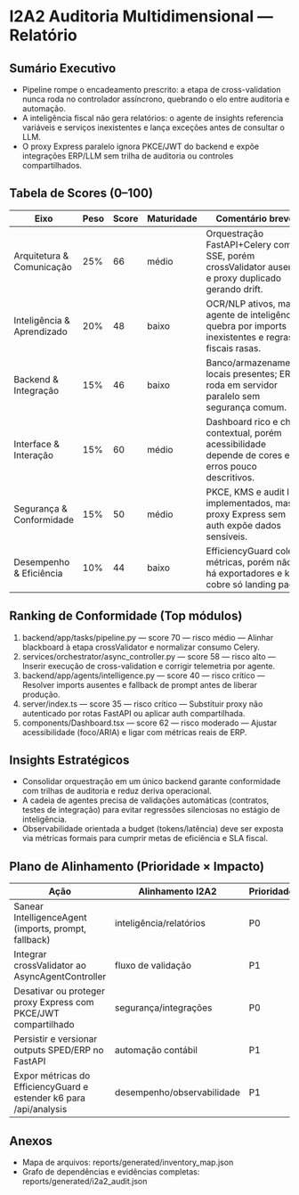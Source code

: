 # I2A2 Auditoria Multidimensional — Relatório
## Sumário Executivo
- Pipeline rompe o encadeamento prescrito: a etapa de cross-validation nunca roda no controlador assíncrono, quebrando o elo entre auditoria e automação.
- A inteligência fiscal não gera relatórios: o agente de insights referencia variáveis e serviços inexistentes e lança exceções antes de consultar o LLM.
- O proxy Express paralelo ignora PKCE/JWT do backend e expõe integrações ERP/LLM sem trilha de auditoria ou controles compartilhados.

## Tabela de Scores (0–100)
| Eixo | Peso | Score | Maturidade | Comentário breve |
|------|------|-------|------------|------------------|
| Arquitetura & Comunicação | 25% | 66 | médio | Orquestração FastAPI+Celery com SSE, porém crossValidator ausente e proxy duplicado gerando drift. |
| Inteligência & Aprendizado | 20% | 48 | baixo | OCR/NLP ativos, mas agente de inteligência quebra por imports inexistentes e regras fiscais rasas. |
| Backend & Integração | 15% | 46 | baixo | Banco/armazenamento locais presentes; ERP roda em servidor paralelo sem segurança comum. |
| Interface & Interação | 15% | 60 | médio | Dashboard rico e chat contextual, porém acessibilidade depende de cores e erros pouco descritivos. |
| Segurança & Conformidade | 15% | 50 | médio | PKCE, KMS e audit log implementados, mas proxy Express sem auth expõe dados sensíveis. |
| Desempenho & Eficiência | 10% | 44 | baixo | EfficiencyGuard coleta métricas, porém não há exportadores e k6 cobre só landing page. |

## Ranking de Conformidade (Top módulos)
1. backend/app/tasks/pipeline.py — score 70 — risco médio — Alinhar blackboard à etapa crossValidator e normalizar consumo Celery.
2. services/orchestrator/async_controller.py — score 58 — risco alto — Inserir execução de cross-validation e corrigir telemetria por agente.
3. backend/app/agents/intelligence.py — score 40 — risco crítico — Resolver imports ausentes e fallback de prompt antes de liberar produção.
4. server/index.ts — score 35 — risco crítico — Substituir proxy não autenticado por rotas FastAPI ou aplicar auth compartilhada.
5. components/Dashboard.tsx — score 62 — risco moderado — Ajustar acessibilidade (foco/ARIA) e ligar com métricas reais de ERP.

## Insights Estratégicos
- Consolidar orquestração em um único backend garante conformidade com trilhas de auditoria e reduz deriva operacional.
- A cadeia de agentes precisa de validações automáticas (contratos, testes de integração) para evitar regressões silenciosas no estágio de inteligência.
- Observabilidade orientada a budget (tokens/latência) deve ser exposta via métricas formais para cumprir metas de eficiência e SLA fiscal.

## Plano de Alinhamento (Prioridade × Impacto)
| Ação | Alinhamento I2A2 | Prioridade | Impacto | Esforço | Evidência |
|------|-------------------|------------|---------|---------|----------|
| Sanear IntelligenceAgent (imports, prompt, fallback) | inteligência/relatórios | P0 | alto | M | backend/app/agents/intelligence.py:L21-L99 |
| Integrar crossValidator ao AsyncAgentController | fluxo de validação | P1 | médio | M | services/orchestrator/async_controller.py:L171-L244 |
| Desativar ou proteger proxy Express com PKCE/JWT compartilhado | segurança/integrações | P0 | alto | L | server/index.ts:L13-L190 |
| Persistir e versionar outputs SPED/ERP no FastAPI | automação contábil | P1 | médio | M | backend/app/tasks/pipeline.py:L178-L199 |
| Expor métricas do EfficiencyGuard e estender k6 para /api/analysis | desempenho/observabilidade | P1 | médio | S | services/agents/efficiency_guard.py:L32-L121; load-tests/pipeline.load.js:L1-L22 |

## Anexos
- Mapa de arquivos: reports/generated/inventory_map.json
- Grafo de dependências e evidências completas: reports/generated/i2a2_audit.json
